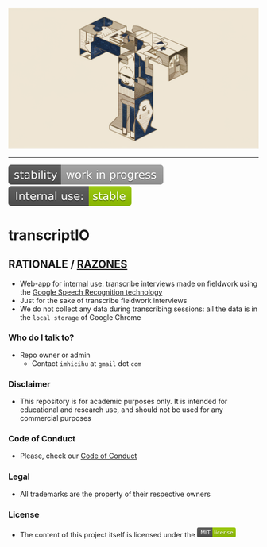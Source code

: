 <p align="center">
  <img src="images/LjwTgd4cSAumdXh8EaXXbg.webp?raw=true" alt="Logotipo de transcriptIO"/>
</p>

---

![stability-work_in_progress](images/stability-work_in_progress-lightgrey.svg)
![internaluse-green](images/internal_use_-stable-green.svg)

# transcriptIO

## RATIONALE / [RAZONES](LEEME.md)

* Web-app for internal use: transcribe interviews made on fieldwork using the [Google Speech Recognition technology](https://www.google.com/intl/en/chrome/demos/speech.html)
* Just for the sake of transcribe fieldwork interviews
* We do not collect any data during transcribing sessions: all the data is in the `local storage` of Google Chrome
     
### Who do I talk to? ###

* Repo owner or admin
    - Contact `imhicihu` at `gmail` dot `com`

### Disclaimer
* This repository is for academic purposes only. It is intended for educational and research use, and should not be used for any commercial purposes

### Code of Conduct

* Please, check our [Code of Conduct](code_of_conduct.md)

### Legal ###

* All trademarks are the property of their respective owners

### License ###

* The content of this project itself is licensed under the ![MIT Licence](images/MIT_License.png)
